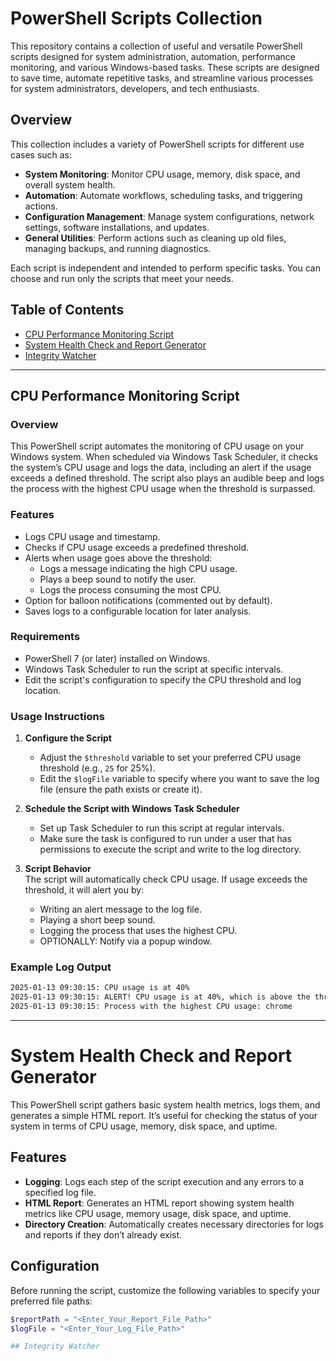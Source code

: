 # PowerShell Scripts Collection

This repository contains a collection of useful and versatile PowerShell scripts designed for system administration, automation, performance monitoring, and various Windows-based tasks. These scripts are designed to save time, automate repetitive tasks, and streamline various processes for system administrators, developers, and tech enthusiasts.

## Overview

This collection includes a variety of PowerShell scripts for different use cases such as:

- **System Monitoring**: Monitor CPU usage, memory, disk space, and overall system health.
- **Automation**: Automate workflows, scheduling tasks, and triggering actions.
- **Configuration Management**: Manage system configurations, network settings, software installations, and updates.
- **General Utilities**: Perform actions such as cleaning up old files, managing backups, and running diagnostics.

Each script is independent and intended to perform specific tasks. You can choose and run only the scripts that meet your needs.

## Table of Contents
- [CPU Performance Monitoring Script](#cpu-performance-monitoring-script)
- [System Health Check and Report Generator](#system-health-check-and-report-generator)
- [Integrity Watcher](#integrity-watcher)

---

## CPU Performance Monitoring Script

### Overview

This PowerShell script automates the monitoring of CPU usage on your Windows system. When scheduled via Windows Task Scheduler, it checks the system’s CPU usage and logs the data, including an alert if the usage exceeds a defined threshold. The script also plays an audible beep and logs the process with the highest CPU usage when the threshold is surpassed.

### Features

- Logs CPU usage and timestamp.
- Checks if CPU usage exceeds a predefined threshold.
- Alerts when usage goes above the threshold:
  - Logs a message indicating the high CPU usage.
  - Plays a beep sound to notify the user.
  - Logs the process consuming the most CPU.
- Option for balloon notifications (commented out by default).
- Saves logs to a configurable location for later analysis.

### Requirements

- PowerShell 7 (or later) installed on Windows.
- Windows Task Scheduler to run the script at specific intervals.
- Edit the script's configuration to specify the CPU threshold and log location.

### Usage Instructions

1. **Configure the Script**  
   - Adjust the `$threshold` variable to set your preferred CPU usage threshold (e.g., `25` for 25%).
   - Edit the `$logFile` variable to specify where you want to save the log file (ensure the path exists or create it).

2. **Schedule the Script with Windows Task Scheduler**  
   - Set up Task Scheduler to run this script at regular intervals.
   - Make sure the task is configured to run under a user that has permissions to execute the script and write to the log directory.

3. **Script Behavior**  
   The script will automatically check CPU usage. If usage exceeds the threshold, it will alert you by:
   - Writing an alert message to the log file.
   - Playing a short beep sound.
   - Logging the process that uses the highest CPU.
   - OPTIONALLY: Notify via a popup window.

### Example Log Output

```txt
2025-01-13 09:30:15: CPU usage is at 40%
2025-01-13 09:30:15: ALERT! CPU usage is at 40%, which is above the threshold.
2025-01-13 09:30:15: Process with the highest CPU usage: chrome
```
---

# System Health Check and Report Generator

This PowerShell script gathers basic system health metrics, logs them, and generates a simple HTML report. It’s useful for checking the status of your system in terms of CPU usage, memory, disk space, and uptime.

## Features
- **Logging**: Logs each step of the script execution and any errors to a specified log file.
- **HTML Report**: Generates an HTML report showing system health metrics like CPU usage, memory usage, disk space, and uptime.
- **Directory Creation**: Automatically creates necessary directories for logs and reports if they don’t already exist.

## Configuration

Before running the script, customize the following variables to specify your preferred file paths:

```powershell
$reportPath = "<Enter_Your_Report_File_Path>"
$logFile = "<Enter_Your_Log_File_Path>"

## Integrity Watcher
